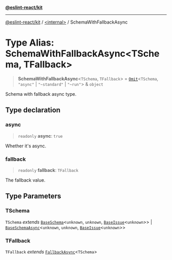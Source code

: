 [**@eslint-react/kit**](../../README.md)

***

[@eslint-react/kit](../../README.md) / [\<internal\>](../README.md) / SchemaWithFallbackAsync

# Type Alias: SchemaWithFallbackAsync\<TSchema, TFallback\>

> **SchemaWithFallbackAsync**\<`TSchema`, `TFallback`\> = [`Omit`](Omit.md)\<`TSchema`, `"async"` \| `"~standard"` \| `"~run"`\> & `object`

Schema with fallback async type.

## Type declaration

### async

> `readonly` **async**: `true`

Whether it's async.

### fallback

> `readonly` **fallback**: `TFallback`

The fallback value.

## Type Parameters

### TSchema

`TSchema` *extends* [`BaseSchema`](../interfaces/BaseSchema.md)\<`unknown`, `unknown`, [`BaseIssue`](../interfaces/BaseIssue.md)\<`unknown`\>\> \| [`BaseSchemaAsync`](../interfaces/BaseSchemaAsync.md)\<`unknown`, `unknown`, [`BaseIssue`](../interfaces/BaseIssue.md)\<`unknown`\>\>

### TFallback

`TFallback` *extends* [`FallbackAsync`](FallbackAsync.md)\<`TSchema`\>
